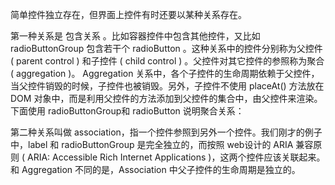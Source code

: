 简单控件独立存在，但界面上控件有时还要以某种关系存在。

第一种关系是 包含关系 。比如容器控件中包含其他控件，又比如
radioButtonGroup 包含若干个 radioButton 。这种关系中的控件分别称为父控件 ( parent control ) 和子控件 ( child control ) 。父控件对其它控件的参照称为聚合 ( aggregation )。
Aggregation 关系中，各个子控件的生命周期依赖于父控件，当父控件销毁的时候，子控件也被销毁。另外，子控件不使用 placeAt() 方法放在
DOM 对象中，而是利用父控件的方法添加到父控件的集合中，由父控件来渲染。下面使用 radioButtonGroup和 radioButton 说明聚合关系：

第二种关系叫做 association，指一个控件参照到另外一个控件。我们刚才的例子中，label 和 radioButtonGroup 是完全独立的，而按照 web设计的 ARIA 兼容原则 ( ARIA: Accessible Rich Internet Applications )，这两个控件应该关联起来。
和 Aggregation 不同的是，Association 中父子控件的生命周期是独立的。
